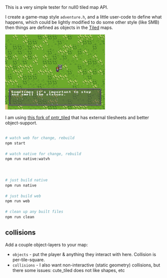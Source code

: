 This is a very simple tester for null0 tiled map API.

I create a game-map style `adventure.h`, and a little user-code to define what happens, which could be lightly modified to do some other style (like SMB) then things are defined as objects in the [Tiled](https://www.mapeditor.org/) maps.

![screenshot](screenshot.png)

I am using [this fork of pntr_tiled](https://github.com/RobLoach/pntr_tiled/pull/24) that has external tilesheets and better object-support.


```bash

# watch web for change, rebuild
npm start

# watch native for change, rebuild
npm run native:watvh



# just build native
npm run native

# just build web
npm run web

# clean up any built files
npm run clean

```

## collisions

Add a couple object-layers to your map:

- `objects` - put the player & anything they interact with here. Collision is per-tile-square.
- `collisions` - I also want non-interactive (static geometry) collisions, but there some issues: cute_tiled does not like shapes, etc